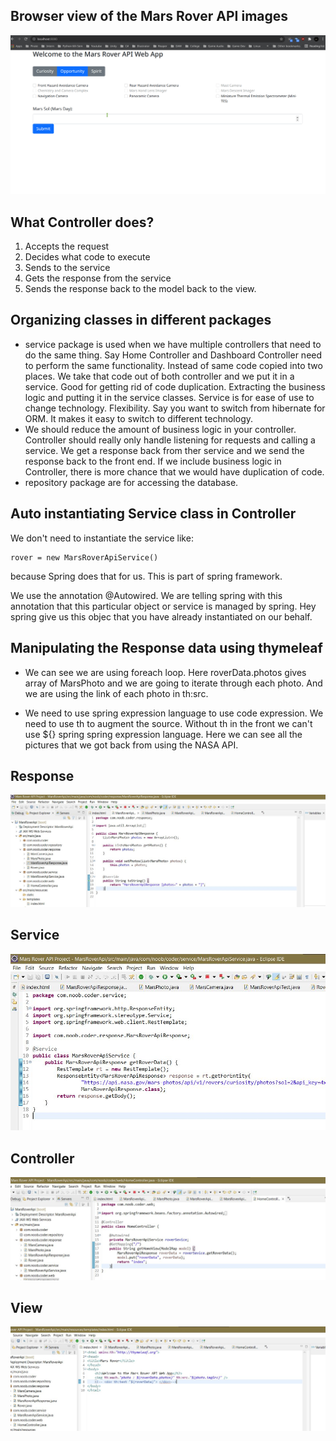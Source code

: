 ## Browser view of the Mars Rover API images

![Test](test2.gif)

## What Controller does?

1. Accepts the request
2. Decides what code to execute 
3. Sends to the service
4. Gets the response from the service
5. Sends the response back to the model back to the view.

## Organizing classes in different packages

- service package is used when we have multiple controllers that need to do the same thing. 
Say Home Controller and Dashboard Controller need to perform the same functionality. Instead of same code copied into two places. We take that code out of both controller and we put it in a service. Good for getting rid of code duplication. Extracting the business logic and putting it in the service classes. Service is for ease of use to change technology. Flexibility. Say you want to switch from hibernate for ORM. It makes it easy to switch to different technology. 
- We should reduce the amount of business logic in your controller. Controller should really only handle listening for requests and calling a service. We get a response back from ther service and we send the response back to the front end. If we include business logic in Controller, there is more chance that we would have duplication of code.
- repository package are for accessing the database. 

## Auto instantiating Service class in Controller
We don't need to instantiate the service like:
```
rover = new MarsRoverApiService()
```
because Spring does that for us. This is part of spring framework.

We use the annotation @Autowired. We are telling spring with this annotation that this particular object or service is managed by spring. Hey spring give us this objec that you have already instantiated on our behalf. 

## Manipulating the Response data using thymeleaf

- We can see we are using foreach loop. Here roverData.photos gives array of MarsPhoto and we are going to iterate through each photo. And we are using the link of each photo in th:src.

- We need to use spring expression language to use code expression. We need to use th to augment the source. Without th in the front we can't use ${} spring spring expression language. Here we can see all the pictures that we got back from using the NASA API.

## Response
![Response](response.jpg)

## Service
![Service](service.jpg)

## Controller
![Controller](controller.jpg)

## View
![View](view.jpg)
